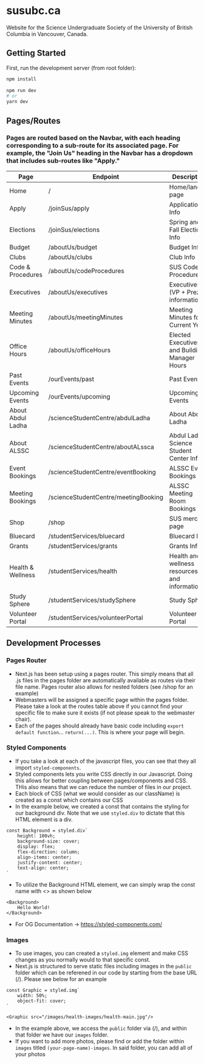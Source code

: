 # susubc.ca
Website for the Science Undergraduate Society of the University of British Columbia in Vancouver, Canada.

## Getting Started  
   
First, run the development server (from root folder): 
  
```bash    
npm install
 
npm run dev   
# or 
yarn dev   
```
  
## Pages/Routes

### Pages are routed based on the Navbar, with each heading corresponding to a sub-route for its associated page. For example, the "Join Us" heading in the Navbar has a dropdown that includes sub-routes like "Apply."

| Page | Endpoint | Description | 
| --------- | -------|------| 
| Home  | /  | Home/landing page |
| Apply | /joinSus/apply | Application Info |
| Elections | /joinSus/elections | Spring and Fall Election Info |
| Budget | /aboutUs/budget | Budget Info |
| Clubs | /aboutUs/clubs | Club Info |
| Code & Procedures | /aboutUs/codeProcedures | SUS Code & Procedures |
| Executives | /aboutUs/executives | Executives (VP + Prez) information | 
| Meeting Minutes | /aboutUs/meetingMinutes | Meeting Minutes for Current Year |
| Office Hours | /aboutUs/officeHours | Elected Executives and Building Manager Hours |
| Past Events | /ourEvents/past | Past Events |
| Upcoming Events | /ourEvents/upcoming | Upcoming Events |
| About Abdul Ladha | /scienceStudentCentre/abdulLadha | About Abdul Ladha |
| About ALSSC | /scienceStudentCentre/aboutALssca | Abdul Ladha Science Student Center Info |
| Event Bookings | /scienceStudentCentre/eventBooking | ALSSC Event Bookings |
| Meeting Bookings | /scienceStudentCentre/meetingBooking | ALSSC Meeting Room Bookings |
| Shop | /shop | SUS merch page |
| Bluecard | /studentServices/bluecard | Bluecard Info |
| Grants | /studentServices/grants | Grants Info |
| Health & Wellness | /studentServices/health | Health and wellness resources and information |
| Study Sphere | /studentServices/studySphere | Study Sphere |
| Volunteer Portal | /studentServices/volunteerPortal | Volunteer Portal |

## Development Processes

### Pages Router
- Next.js has been setup using a pages router. This simply means that all .js files in the pages folder are automatically available as routes via their file name. Pages router also allows for nested folders (see /shop for an example)
- Webmasters will be assigned a specific page within the pages folder. Please take a look at the routes table above if you cannot find your specific file to make sure it exists (if not please speak to the webmaster chair).
- Each of the pages should already have basic code including `export default function`... `return(...)`. This is where your page will begin.

### Styled Components 
- If you take a look at each of the javascript files, you can see that they all import `styled-components`.
- Styled components lets you write CSS directly in our Javascript. Doing this allows for better coupling between pages/components and CSS. THis also means that we can reduce the number of files in our project.
- Each block of CSS (what we would consider as our className) is created as a const which contains our CSS
- In the example below, we created a const that contains the styling for our background div. Note that we use `styled.div` to dictate that this HTML element is a div.
```
const Background = styled.div`
    height: 100vh;
    background-size: cover;
    display: flex;
    flex-direction: column;
    align-items: center;
    justify-content: center;
    text-align: center;
`
```
- To utilize the Background HTML element, we can simply wrap the const name with <> as shown below
```
<Background>
    Hello World!
</Background>
```
- For OG Documentation -> https://styled-components.com/

### Images
- To use images, you can created a `styled.img` element and make CSS changes as you normally would to that specific const.
- Next.js is structured to serve static files including images in the `public` folder which can be referened in our code by starting from the base URL (/). Please see below for an example
```
const Graphic = styled.img`
    width: 50%;
    object-fit: cover;
`

<Graphic src="/images/health-images/health-main.jpg"/>
```
- In the example above, we access the `public` folder via (/), and within that folder we have our `images` folder.
- If you want to add more photos, please find or add the folder within `images` titled `(your-page-name)-images`. In said folder, you can add all of your photos
